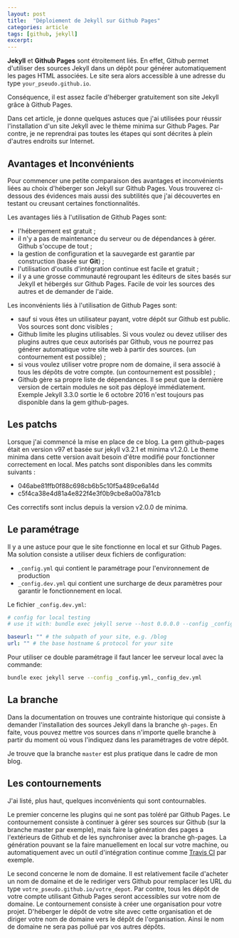 ```yaml
---
layout: post
title:  "Déploiement de Jekyll sur Github Pages"
categories: article
tags: [github, jekyll]
excerpt:
---
```

__Jekyll__ et __Github Pages__ sont étroitement liés. En effet, Github permet d'utiliser des sources Jekyll dans un dépôt pour générer automatiquement les pages HTML associées. Le site sera alors accessible à une adresse du type `your_pseudo.github.io`.

Conséquence, il est assez facile d'héberger gratuitement son site Jekyll grâce à Github Pages.

Dans cet article, je donne quelques astuces que j'ai utilisées pour réussir l'installation d'un site Jekyll avec le thème minima sur Github Pages. Par contre, je ne reprendrai pas toutes les étapes qui sont décrites à plein d'autres endroits sur Internet.

## Avantages et Inconvénients

Pour commencer une petite comparaison des avantages et inconvénients liées au choix d'héberger son Jekyll sur Github Pages. Vous trouverez ci-dessous des évidences mais aussi des subtilités que j'ai découvertes en testant ou creusant certaines fonctionnalités.

Les avantages liés à l'utilisation de Github Pages sont:

*   l'hébergement est gratuit ;
*   il n'y a pas de maintenance du serveur ou de dépendances à gérer. Github s'occupe de tout ;
*   la gestion de configuration et la sauvegarde est garantie par construction (basée sur __Git__) ;
*   l'utilisation d'outils d'intégration continue est facile et gratuit ;
*   il y a une grosse communauté regroupant les éditeurs de sites basés sur Jekyll et hébergés sur Github Pages. Facile de voir les sources des autres et de demander de l'aide.

Les inconvénients liés à l'utilisation de Github Pages sont:

*   sauf si vous êtes un utilisateur payant, votre dépôt sur Github est public. Vos sources sont donc visibles ;
*   Github limite les plugins utilisables. Si vous voulez ou devez utiliser des plugins autres que ceux autorisés par Github, vous ne pourrez pas générer automatique votre site web à partir des sources. (un contournement est possible) ;
*   si vous voulez utiliser votre propre nom de domaine, il sera associé à tous les dépôts de votre compte. (un contournement est possible) ;
*   Github gère sa propre liste de dépendances. Il se peut que la dernière version de certain modules ne soit pas déployé immédiatement. Exemple Jekyll 3.3.0 sortie le 6 octobre 2016 n'est toujours pas disponible dans la gem github-pages.

## Les patchs

Lorsque j'ai commencé la mise en place de ce blog. La gem github-pages était en version v97 et basée sur jekyll v3.2.1 et minima v1.2.0.
Le theme minima dans cette version avait besoin d'être modifié pour fonctionner correctement en local. Mes patchs sont disponibles dans les commits suivants :

*   046abe81ffb0f88c698cb6b5c10f5a489ce6a14d
*   c5f4ca38e4d81a4e822f4e3f0b9cbe8a00a781cb

Ces correctifs sont inclus depuis la version v2.0.0 de minima.

## Le paramétrage

Il y a une astuce pour que le site fonctionne en local et sur Github Pages. Ma solution consiste a utiliser deux fichiers de configuration:

*   `_config.yml` qui contient le paramétrage pour l'environnement de production
*   `_config.dev.yml` qui contient une surcharge de deux paramètres pour garantir le fonctionnement en local.

Le fichier `_config.dev.yml`:

```yaml
# config for local testing
# use it with: bundle exec jekyll serve --host 0.0.0.0 --config _config.yml,_config_dev.yml

baseurl: "" # the subpath of your site, e.g. /blog
url: "" # the base hostname & protocol for your site
```

Pour utiliser ce double paramétrage il faut lancer lee serveur local avec la commande:

```bash
bundle exec jekyll serve --config _config.yml,_config_dev.yml
```

## La branche

Dans la documentation on trouves une contrainte historique qui consiste à demander l'installation des sources Jekyll dans la branche `gh-pages`. En faite, vous pouvez mettre vos sources dans n'importe quelle branche à partir du moment où vous l'indiquez dans les paramétrages de votre dépôt.

Je trouve que la branche `master` est plus pratique dans le cadre de mon blog.

## Les contournements

J'ai listé, plus haut, quelques inconvénients qui sont contournables.

Le premier concerne les plugins qui ne sont pas toléré par Github Pages. Le contournement consiste à continuer à gérer ses sources sur Github (sur la branche master par exemple), mais faire la génération des pages a l'extérieurs de Github et de les synchroniser avec la branche gh-pages. La génération pouvant se la faire manuellement en local sur votre machine, ou automatiquement avec un outil d'intégration continue comme [Travis CI](http://travis-ci.org) par exemple.

Le second concerne le nom de domaine. Il est relativement facile d'acheter un nom de domaine et de le rediriger vers Github pour remplacer les URL du type `votre_pseudo.github.io/votre_depot`. Par contre, tous les dépôt de votre compte utilisant Github Pages seront accessibles sur votre nom de domaine. Le contournement consiste à créer une organisation pour votre projet. D'héberger le dépôt de votre site avec cette organisation et de diriger votre nom de domaine vers le dépôt de l'organisation. Ainsi le nom de domaine ne sera pas pollué par vos autres dépôts.
